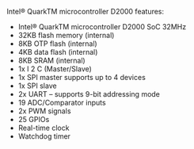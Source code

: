 Intel® QuarkTM microcontroller D2000 features:

* Intel® QuarkTM microcontroller D2000 SoC 32MHz
* 32KB flash memory (internal)
* 8KB OTP flash (internal)
* 4KB data flash (internal)
* 8KB SRAM (internal)
* 1x I 2 C (Master/Slave)
* 1x SPI master supports up to 4 devices
* 1x SPI slave
* 2x UART – supports 9-bit addressing mode
* 19 ADC/Comparator inputs
* 2x PWM signals
* 25 GPIOs
* Real-time clock
* Watchdog timer

